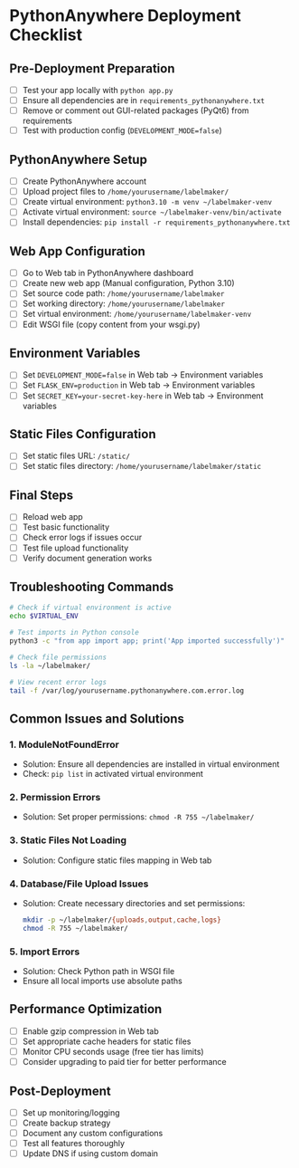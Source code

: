 # PythonAnywhere Deployment Checklist

## Pre-Deployment Preparation
- [ ] Test your app locally with `python app.py`
- [ ] Ensure all dependencies are in `requirements_pythonanywhere.txt`
- [ ] Remove or comment out GUI-related packages (PyQt6) from requirements
- [ ] Test with production config (`DEVELOPMENT_MODE=false`)

## PythonAnywhere Setup
- [ ] Create PythonAnywhere account
- [ ] Upload project files to `/home/yourusername/labelmaker/`
- [ ] Create virtual environment: `python3.10 -m venv ~/labelmaker-venv`
- [ ] Activate virtual environment: `source ~/labelmaker-venv/bin/activate`
- [ ] Install dependencies: `pip install -r requirements_pythonanywhere.txt`

## Web App Configuration
- [ ] Go to Web tab in PythonAnywhere dashboard
- [ ] Create new web app (Manual configuration, Python 3.10)
- [ ] Set source code path: `/home/yourusername/labelmaker`
- [ ] Set working directory: `/home/yourusername/labelmaker`
- [ ] Set virtual environment: `/home/yourusername/labelmaker-venv`
- [ ] Edit WSGI file (copy content from your wsgi.py)

## Environment Variables
- [ ] Set `DEVELOPMENT_MODE=false` in Web tab → Environment variables
- [ ] Set `FLASK_ENV=production` in Web tab → Environment variables
- [ ] Set `SECRET_KEY=your-secret-key-here` in Web tab → Environment variables

## Static Files Configuration
- [ ] Set static files URL: `/static/`
- [ ] Set static files directory: `/home/yourusername/labelmaker/static`

## Final Steps
- [ ] Reload web app
- [ ] Test basic functionality
- [ ] Check error logs if issues occur
- [ ] Test file upload functionality
- [ ] Verify document generation works

## Troubleshooting Commands
```bash
# Check if virtual environment is active
echo $VIRTUAL_ENV

# Test imports in Python console
python3 -c "from app import app; print('App imported successfully')"

# Check file permissions
ls -la ~/labelmaker/

# View recent error logs
tail -f /var/log/yourusername.pythonanywhere.com.error.log
```

## Common Issues and Solutions

### 1. ModuleNotFoundError
- Solution: Ensure all dependencies are installed in virtual environment
- Check: `pip list` in activated virtual environment

### 2. Permission Errors
- Solution: Set proper permissions: `chmod -R 755 ~/labelmaker/`

### 3. Static Files Not Loading
- Solution: Configure static files mapping in Web tab

### 4. Database/File Upload Issues
- Solution: Create necessary directories and set permissions:
  ```bash
  mkdir -p ~/labelmaker/{uploads,output,cache,logs}
  chmod -R 755 ~/labelmaker/
  ```

### 5. Import Errors
- Solution: Check Python path in WSGI file
- Ensure all local imports use absolute paths

## Performance Optimization
- [ ] Enable gzip compression in Web tab
- [ ] Set appropriate cache headers for static files
- [ ] Monitor CPU seconds usage (free tier has limits)
- [ ] Consider upgrading to paid tier for better performance

## Post-Deployment
- [ ] Set up monitoring/logging
- [ ] Create backup strategy
- [ ] Document any custom configurations
- [ ] Test all features thoroughly
- [ ] Update DNS if using custom domain
